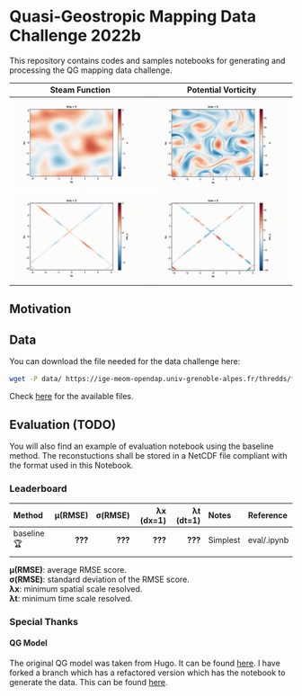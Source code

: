 # Quasi-Geostropic Mapping Data Challenge 2022b

This repository contains codes and samples notebooks for generating and processing the QG mapping data challenge.



Steam Function       |  Potential Vorticity
:-------------------------:|:-------------------------:
 ![animation](assets/p_movie.gif)  |  ![animation](assets/q_movie.gif) 
 ![animation](assets/obs_p_movie.gif)  |  ![animation](assets/obs_q_movie.gif) 

## Motivation

## Data

You can download the file needed for the data challenge here:

```bash
wget -P data/ https://ige-meom-opendap.univ-grenoble-alpes.fr/thredds/fileServer/meomopendap/extract/dc2022b_q/qg_sim.nc
```


Check [here](https://ige-meom-opendap.univ-grenoble-alpes.fr/thredds/catalog/meomopendap/extract/dc2022b_q/catalog.html) for the available files.


## Evaluation (TODO)

You will also find an example of evaluation notebook using the baseline method. The reconstuctions shall be stored in a NetCDF file compliant with the format used in this Notebook.


### Leaderboard

| Method     |   µ(RMSE) |   σ(RMSE) |   λx (dx=1) |   λt (dt=1) | Notes                     | Reference        |
|:-----------|------------------------:|---------------------:|-------------------------:|-----------------------:|:--------------------------|:-----------------|
| baseline  :trophy: |                    **???** |                 **???** |            **???** |        **???** | Simplest | eval/.ipynb |
| | | | | | | |


**µ(RMSE)**: average RMSE score.  
**σ(RMSE)**: standard deviation of the RMSE score.  
**λx**: minimum spatial scale resolved.  
**λt**: minimum time scale resolved. 


### Special Thanks

#### QG Model

The original QG model was taken from Hugo. It can be found [here](https://github.com/hrkz/torchqg). I have forked a branch which has a refactored version which has the notebook to generate the data. This can be found [here](https://github.com/jejjohnson/torchqg/tree/package).